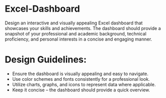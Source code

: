 # Excel-Dashboard
Design an interactive and visually appealing Excel dashboard that showcases your skills and achievements. The dashboard should provide a snapshot of your professional and academic background, technical proficiency, and personal interests in a concise and engaging manner.

# Design Guidelines:

 - Ensure the dashboard is visually appealing and easy to navigate.
 - Use color schemes and fonts consistently for a professional look.
 - Utilize charts, graphs, and icons to represent data where applicable.
 - Keep it concise – the dashboard should provide a quick overview.
